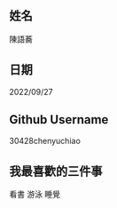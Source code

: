 姓名
----
陳語蕎

日期
----
2022/09/27

Github Username
---------------
30428chenyuchiao

我最喜歡的三件事
---------------
看書 游泳 睡覺